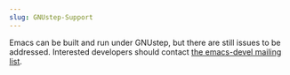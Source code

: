 ```yaml
---
slug: GNUstep-Support
---
```


Emacs can be built and run under GNUstep, but there are still issues to be addressed. Interested developers should contact [the emacs-devel mailing list](https://lists.gnu.org/mailman/listinfo/emacs-devel).
